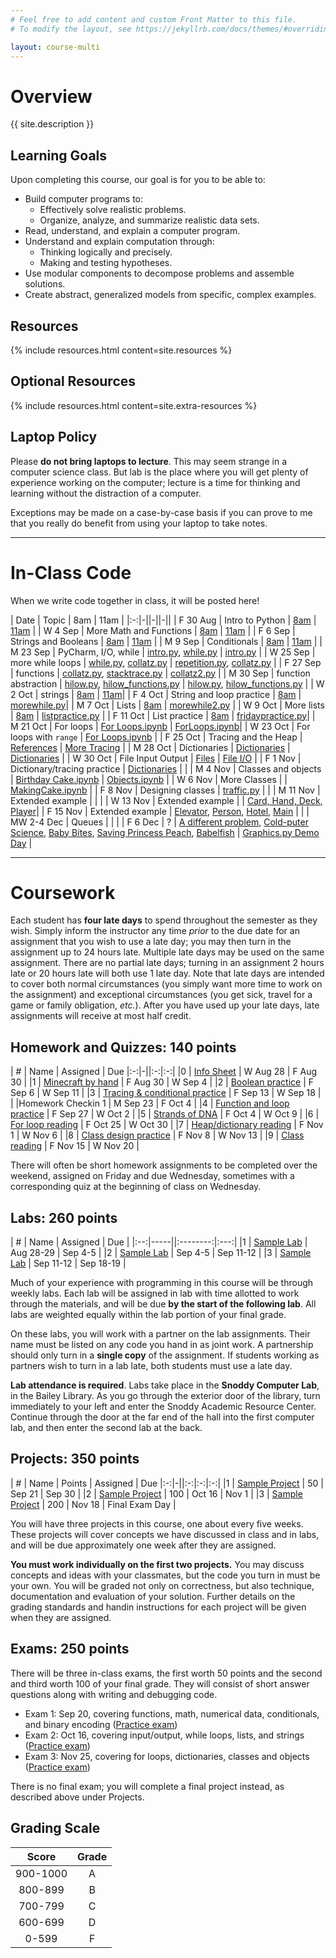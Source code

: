 ```yaml
---
# Feel free to add content and custom Front Matter to this file.
# To modify the layout, see https://jekyllrb.com/docs/themes/#overriding-theme-defaults

layout: course-multi
---
```


# <a name="description">Overview</a>

{{ site.description }}

## <a name="goals">Learning Goals</a>

Upon completing this course, our goal is for you to be able to:

* Build computer programs to:
  * Effectively solve realistic problems.
  * Organize, analyze, and summarize realistic data sets.
* Read, understand, and explain a computer program.
* Understand and explain computation through:
  * Thinking logically and precisely.
  * Making and testing hypotheses.
* Use modular components to decompose problems and assemble solutions.
* Create abstract, generalized models from specific, complex examples.

## <a name="resources">Resources</a>

{% include resources.html content=site.resources %}

## <a name="additional-resources">Optional Resources</a>

{% include resources.html content=site.extra-resources %}

## Laptop Policy

Please **do not bring laptops to lecture**. This may seem strange in a computer science class. But lab is the place where you will get plenty of experience working on the computer; lecture is a time for thinking and learning without the distraction of a computer.

Exceptions may be made on a case-by-case basis if you can prove to me that you really do benefit from using your laptop to take notes.

<hr>

# <a name="inclasscode">In-Class Code</a>

When we write code together in class, it will be posted here!

| Date | Topic | 8am | 11am |
|:-:|-||-||-||
| F 30 Aug | Intro to Python | [8am](https://pythonintro-yorgey.notebooks.azure.com/j/notebooks/PythonIntro.ipynb) | [11am](https://generalnotes-goadrich.notebooks.azure.com/j/notebooks/firstnotebook.ipynb) |
| W 4 Sep | More Math and Functions | [8am](https://boxmath-yorgey.notebooks.azure.com/j/notebooks/BoxMath.ipynb) | [11am](https://generalnotes-goadrich.notebooks.azure.com/j/notebooks/Functions.ipynb) |
| F 6 Sep | Strings and Booleans | [8am](https://booleans-yorgey.notebooks.azure.com/j/notebooks/Strings%20and%20Booleans.ipynb) | [11am](https://generalnotes-goadrich.notebooks.azure.com/j/notebooks/Booleans.ipynb) |
| M 9 Sep | Conditionals | [8am](https://booleans-yorgey.notebooks.azure.com/j/notebooks/Conditionals.ipynb) | [11am](https://generalnotes-goadrich.notebooks.azure.com/j/notebooks/Strings%20and%20Conditionals.ipynb) |
| M 23 Sep | PyCharm, I/O, while | [intro.py]({{site.baseurl}}/in-class/8am/intro.py), [while.py]({{site.baseurl}}/in-class/8am/while.py) | [intro.py]({{site.baseurl}}/in-class/11am/intro.py) |
| W 25 Sep | more while loops | [while.py]({{site.baseurl}}/in-class/8am/while.py), [collatz.py]({{site.baseurl}}/in-class/8am/collatz.py) | [repetition.py]({{site.baseurl}}/in-class/11am/repetition.py), [collatz.py]({{site.baseurl}}/in-class/11am/collatz.py) |
| F 27 Sep | functions | [collatz.py]({{site.baseurl}}/in-class/8am/collatz.py), [stacktrace.py]({{site.baseurl}}/in-class/8am/stacktrace.py) | [collatz2.py]({{site.baseurl}}/in-class/11am/collatz.py) |
| M 30 Sep | function abstraction | [hilow.py]({{site.baseurl}}/code/hilow.py), [hilow_functions.py]({{site.baseurl}}/code/hilow_functions.py) | [hilow.py]({{site.baseurl}}/in-class/11am/hilow.py), [hilow_functions.py]({{site.baseurl}}/in-class/11am/hilow_functions.py)  |
| W 2 Oct | strings | [8am](https://pythonintro-yorgey.notebooks.azure.com/j/notebooks/Strings.ipynb) | [11am](https://generalnotes-goadrich.notebooks.azure.com/j/notebooks/Strings.ipynb)|
| F 4 Oct | String and loop practice | [8am](https://pythonintro-yorgey.notebooks.azure.com/j/notebooks/Strings.ipynb) | [morewhile.py]({{site.baseurl}}/in-class/11am/morewhile.py)|
| M 7 Oct | Lists | [8am](https://pythonintro-yorgey.notebooks.azure.com/j/notebooks/Lists.ipynb) | [morewhile2.py]({{site.baseurl}}/in-class/11am/morewhile2.py) |
| W 9 Oct | More lists | [8am](https://pythonintro-yorgey.notebooks.azure.com/j/notebooks/Lists.ipynb) | [listpractice.py]({{site.baseurl}}/in-class/11am/listpractice.py) |
| F 11 Oct | List practice | [8am](https://pythonintro-yorgey.notebooks.azure.com/j/notebooks/Lists.ipynb) | [fridaypractice.py]({{site.baseurl}}/in-class/11am/fridaypractice.py)|
| M 21 Oct | For loops | [For Loops.ipynb](https://pythonintro-yorgey.notebooks.azure.com/j/notebooks/For%20Loops.ipynb) | [ForLoops.ipynb](https://generalnotes-goadrich.notebooks.azure.com/j/notebooks/ForLoops.ipynb)|
| W 23 Oct | For loops with `range` | [For Loops.ipynb](https://pythonintro-yorgey.notebooks.azure.com/j/notebooks/For%20Loops.ipynb) |
| F 25 Oct | Tracing and the Heap | [References](https://pythonintro-yorgey.notebooks.azure.com/j/notebooks/References.ipynb) | [More Tracing](https://generalnotes-goadrich.notebooks.azure.com/j/notebooks/MoreTracing.ipynb) |
| M 28 Oct | Dictionaries | [Dictionaries](https://pythonintro-yorgey.notebooks.azure.com/j/notebooks/Dictionaries.ipynb) | [Dictionaries](https://generalnotes-goadrich.notebooks.azure.com/j/notebooks/Dictionaries.ipynb) |
| W 30 Oct | File Input Output | [Files](https://pythonintro-yorgey.notebooks.azure.com/j/notebooks/Files.ipynb) | [File I/O](https://generalnotes-goadrich.notebooks.azure.com/j/notebooks/FileInputOutput.ipynb) |
| F 1 Nov | Dictionary/tracing practice | [Dictionaries](https://pythonintro-yorgey.notebooks.azure.com/j/notebooks/Dictionaries.ipynb) | |
| M 4 Nov | Classes and objects | [Birthday Cake.ipynb](https://pythonintro-yorgey.notebooks.azure.com/j/notebooks/Birthday%20Cake.ipynb) | [Objects.ipynb](https://generalnotes-goadrich.notebooks.azure.com/j/notebooks/Objects.ipynb) |
| W 6 Nov | More Classes | | [MakingCake.ipynb](https://generalnotes-goadrich.notebooks.azure.com/j/notebooks/MakingCake.ipynb) |
| F 8 Nov | Designing classes | [traffic.py]({{site.baseurl}}/in-class/8am/traffic.py) | |
| M 11 Nov | Extended example | | |
| W 13 Nov | Extended example | | [Card, Hand, Deck, Player]({{site.baseurl}}/in-class/11am/CardStuff.py)|
| F 15 Nov | Extended example | [Elevator]({{site.baseurl}}/in-class/8am/Elevator.py), [Person]({{site.baseurl}}/in-class/8am/Person.py), [Hotel]({{site.baseurl}}/in-class/8am/Hotel.py), [Main]({{site.baseurl}}/in-class/8am/Main.py) | |
| MW 2-4 Dec | Queues | | |
| F 6 Dec | ? | [A different problem](https://open.kattis.com/problems/different), [Cold-puter Science](https://open.kattis.com/problems/cold), [Baby Bites](https://open.kattis.com/problems/babybites), [Saving Princess Peach](https://open.kattis.com/problems/princesspeach), [Babelfish](https://open.kattis.com/problems/babelfish) | [Graphics.py Demo Day]({{site.baseurl}}/in-class/11am/demoday.py) |

<hr>

# Coursework

Each student has **four late days** to spend throughout the semester as they wish.
Simply inform the instructor any time *prior* to the due date for an assignment
that you wish to use a late day; you may then turn in the assignment up to 24
hours late. Multiple late days may be used on the same assignment. There are no
partial late days; turning in an assignment 2 hours late or 20 hours late will
both use 1 late day. Note that late days are intended to cover both normal
circumstances (you simply want more time to work on the assignment) and
exceptional circumstances (you get sick, travel for a game or family
obligation, *etc.*). After you have used up your late days, late assignments
will receive at most half credit.

## <a name="hwqz">Homework and Quizzes</a>: 140 points

| #  | Name | Assigned | Due
|:-:|-||:-:|:-:|
|0 | [Info Sheet](https://docs.google.com/forms/d/e/1FAIpQLSdtxgmw2tL6IzzK0qq3Fw2h2FTFmGHoTRs8p6wTfTToUn7pZg/viewform?usp=sf_link) | W Aug 28 | F Aug 30 |
|1 | [Minecraft by hand]({{site.baseurl}}/homework/minecraft.html) | F Aug 30 | W Sep 4 |
|2 | [Boolean practice]({{site.baseurl}}/homework/booleans.pdf) | F Sep 6 | W Sep 11 |
|3 | [Tracing & conditional practice]({{site.baseurl}}/homework/tracing-conditional-practice.pdf) | F Sep 13 | W Sep 18 |
| |Homework Checkin 1 | M Sep 23 | F Oct 4 |
|4 | [Function and loop practice]({{site.baseurl}}/homework/function-reading.pdf) | F Sep 27 | W Oct 2 |
|5 | [Strands of DNA]({{site.baseurl}}/homework/dna-strings.html) | F Oct 4 | W Oct 9 |
|6 | [For loop reading]({{site.baseurl}}/homework/for-reading.pdf) | F Oct 25 | W Oct 30 |
|7 | [Heap/dictionary reading]({{site.baseurl}}/homework/heap-dict-reading.pdf) | F Nov 1 | W Nov 6 |
|8 | [Class design practice]({{site.baseurl}}/homework/class-design.pdf) | F Nov 8 | W Nov 13 |
|9 | [Class reading]({{site.baseurl}}/homework/class-reading.pdf) | F Nov 15 | W Nov 20 |

There will often be short homework assignments to be completed over the weekend, assigned on Friday and due Wednesday, sometimes with a corresponding quiz at the beginning of class on Wednesday.


## <a name="labs">Labs</a>: 260 points

| #  | Name | Assigned | Due |
|:--:|-----||:--------:|:---:|
|1 | [Sample Lab]({{site.baseurl}}/labs/sample-lab.html) | Aug 28-29 | Sep 4-5 |
|2 | [Sample Lab]({{site.baseurl}}/labs/sample-lab.html) | Sep 4-5 | Sep 11-12 |
|3 | [Sample Lab]({{site.baseurl}}/labs/sample-lab.html) | Sep 11-12 | Sep 18-19 |

Much of your experience with programming in this course will be through weekly labs. Each lab will be assigned in lab with time allotted to work through the materials, and will be due **by the start of the following lab**. All labs are weighted equally within the lab portion of your final grade.

On these labs, you will work with a partner on the lab assignments. Their name must be listed on any code you hand in as joint work. A partnership should only turn in a **single copy** of the assignment. If students working as partners wish to turn in a lab late, both students must use a late day.

**Lab attendance is required**. Labs take place in the **Snoddy Computer Lab**, in the Bailey Library. As you go through the exterior door of the library, turn immediately to your left and enter the Snoddy Academic Resource Center. Continue through the door at the far end of the hall into the first computer lab, and then enter the second lab at the back.

## <a name="projects">Projects</a>: 350 points

| #  | Name | Points | Assigned | Due
|:-:|-||:-:|:-:|:-:|
|1 | [Sample Project]({{site.baseurl}}/projects/sample-project.html)  | 50  | Sep 21 | Sep 30 |
|2 | [Sample Project]({{site.baseurl}}/projects/sample-project.html) | 100 | Oct 16 | Nov 1 |
|3 | [Sample Project]({{site.baseurl}}/projects/sample-project.html) | 200 | Nov 18 | Final Exam Day |

You will have three projects in this course, one about every five weeks. These projects will cover concepts we have discussed in class and in labs, and will be due approximately one week after they are assigned.

**You must work individually on the first two projects.** You may discuss concepts and ideas with your classmates, but the code you turn in must be your own. You will be graded not only on correctness, but also technique, documentation and evaluation of your solution. Further details on the grading standards and handin instructions for each project will be given when they are assigned.

## <a name="exams">Exams</a>: 250 points

There will be three in-class exams, the first worth 50 points and the second and
third worth 100 of your final grade. They will consist of short answer
questions along with writing and debugging code.

* Exam 1: Sep 20, covering functions, math, numerical data,
  conditionals, and binary encoding ([Practice exam]({{site.baseurl}}/docs/exam1-practice-f19.pdf))
* Exam 2: Oct 16, covering input/output, while loops, lists, and strings ([Practice exam]({{site.baseurl}}/docs/exam2-practice-f19.pdf))
* Exam 3: Nov 25, covering for loops, dictionaries, classes and objects ([Practice exam]({{site.baseurl}}/docs/exam3-practice-f19.pdf))

There is no final exam; you will complete a final project instead, as described above under Projects.

## <a name="scale">Grading Scale</a>

| Score  | Grade  |
|:------:|:------:|
| 900-1000  | A   |
| 800-899   | B   |
| 700-799   | C   |
| 600-699   | D   |
| 0-599     | F   |
